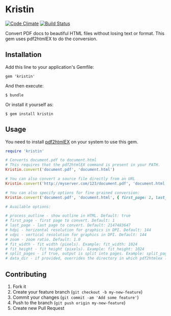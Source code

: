# Kristin
[![Code Climate](https://codeclimate.com/github/ricn/kristin.png)](https://codeclimate.com/github/ricn/kristin)
[![Build Status](https://travis-ci.org/ricn/kristin.png?branch=master)](https://travis-ci.org/ricn/kristin)

Convert PDF docs to beautiful HTML files without losing text or format. This gem uses pdf2htmlEX to do the conversion.

## Installation

Add this line to your application's Gemfile:

    gem 'kristin'

And then execute:

    $ bundle

Or install it yourself as:

    $ gem install kristin

## Usage

You need to install [pdf2htmlEX](https://github.com/coolwanglu/pdf2htmlEX) on your system to use this gem.

```ruby
require 'kristin'

# Converts document.pdf to document.html
# This requires that the pdf2htmlEX command is present in your PATH.
Kristin.convert('document.pdf', 'document.html')

# You can also convert a source file directly from an URL
Kristin.convert('http://myserver.com/123/document.pdf', 'document.html')

# You can also specify options for fine grained conversion:
Kristin.convert('document.pdf', 'document.html', { first_page: 2, last_page: 4, hdpi: 72, vdpi: 72})

# Available options:

# process_outline - show outline in HTML. Default: true
# first_page - first page to convert. Default: 1
# last_page - last page to convert. Default: 2147483647
# hdpi - horizontal resolution for graphics in DPI. Default: 144
# vdpi - vertical resolution for graphics in DPI. Default: 144
# zoom - zoom ratio. Default: 1.0
# fit_width - fit width (pixels). Example: fit_width: 1024 
# fit_height - fit height (pixels). Example: fit_height: 1024   
# split_pages - if true, output is split into pages. Example: split_pages: true
# data_dir - if provided, overrides the directory in which pdf2htmlex looks for assets (js, html,css) for page generation. Example: data_dir: /Users/alphonse/pdf/templates

```

## Contributing

1. Fork it
2. Create your feature branch (`git checkout -b my-new-feature`)
3. Commit your changes (`git commit -am 'Add some feature'`)
4. Push to the branch (`git push origin my-new-feature`)
5. Create new Pull Request
